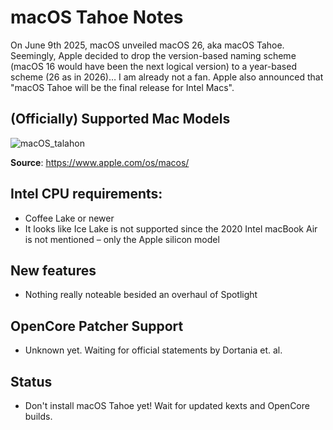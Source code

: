 # macOS Tahoe Notes

On June 9th 2025, macOS unveiled macOS 26, aka macOS Tahoe. Seemingly, Apple decided to drop the version-based naming scheme (macOS 16 would have been the next logical version) to a year-based scheme (26 as in 2026)… I am already not a fan. Apple also announced that "macOS Tahoe will be the final release for Intel Macs".

## (Officially) Supported Mac Models

![macOS_talahon](https://github.com/user-attachments/assets/2e3c53c7-4b33-4968-8505-e15247619004)

**Source**: https://www.apple.com/os/macos/

## Intel CPU requirements:

- Coffee Lake or newer
- It looks like Ice Lake is not supported since the 2020 Intel macBook Air is not mentioned – only the Apple silicon model

## New features

- Nothing really noteable besided an overhaul of Spotlight

## OpenCore Patcher Support

- Unknown yet. Waiting for official statements by Dortania et. al.

## Status

- Don't install macOS Tahoe yet! Wait for updated kexts and OpenCore builds.
